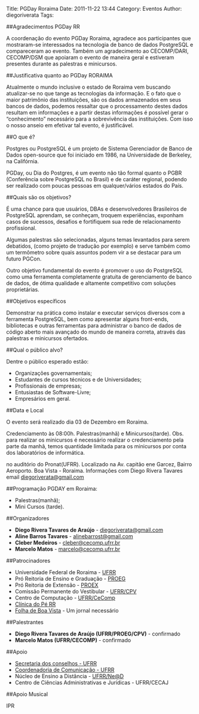 Title: PGDay Roraima
Date: 2011-11-22 13:44
Category: Eventos
Author: diegoriverata
Tags:

##Agradecimentos PGDay RR

A coordenação do evento PGDay Roraima, agradece aos participantes que mostraram-se interessados na tecnologia de banco de dados PostgreSQL e compareceram ao evento. Também um agradecimento ao CECOMP/DARI, CECOMP/DSM que apoiaram o evento de maneira geral e estiveram presentes durante as palestras e minicursos.

##Justificativa quanto ao PGDay RORAIMA

Atualmente o mundo inclusive o estado de Roraima vem buscando atualizar-se no que tange as tecnologias da informação. E o fato que o maior patrimônio das instituições, são os dados armazenados em seus bancos de dados, podemos ressaltar que o processamento destes dados resultam em informações e a partir destas informações é possível gerar o “conhecimento” necessário para a sobrevivência das instituições. Com isso o nosso anseio em efetivar tal evento, é justificável.

##O que é?

Postgres ou PostgreSQL é um projeto de Sistema Gerenciador de Banco de Dados open-source que foi iniciado em 1986, na Universidade de Berkeley, na Califórnia.

PGDay, ou Dia do Postgres, é um evento não tão formal quanto o PGBR (Conferência sobre PostgreSQL no Brasil) e de caráter regional, podendo ser realizado com poucas pessoas em qualquer/vários estados do País.

##Quais são os objetivos?

É uma chance para que usuários, DBAs e desenvolvedores Brasileiros de PostgreSQL aprendam, se conheçam, troquem experiências, exponham casos de sucessos, desafios e fortifiquem sua rede de relacionamento profissional.

Algumas palestras são selecionadas, alguns temas levantados para serem debatidos, (como projeto de tradução por exemplo) e serve também como um termômetro sobre quais assuntos podem vir a se destacar para um futuro PGCon.

Outro objetivo fundamental do evento é promover o uso do PostgreSQL como uma ferramenta completamente gratuita de gerenciamento de banco de dados, de ótima qualidade e altamente competitivo com soluções proprietárias.

##Objetivos específicos

Demonstrar na prática como instalar e executar serviços diversos com a ferramenta PostgreSQL, bem como apresentar alguns front-ends, bibliotecas e outras ferramentas para administrar o banco de dados de código aberto mais avançado do mundo de maneira correta, através das palestras e minicursos ofertados.

##Qual o público alvo?

Dentre o público esperado estão:

- Organizações governamentais;
- Estudantes de cursos técnicos e de Universidades;
- Profissionais de empresas;
- Entusiastas de Software-Livre;
- Empresários em geral.

##Data e Local

O evento será realizado dia 03 de Dezembro em Roraima.

Credenciamento às 08:00h. Palestras(manhã) e Minicursos(tarde). Obs. para realizar os minicursos é necessário realizar o credenciamento pela parte da manhã, temos quantidade limitada para os minicursos por conta dos laboratórios de informática.

no auditório do Pronat(UFRR).  Localizado na Av. capitão ene Garcez, Bairro Aeroporto. Boa Vista - Roraima. Informações com Diego Rivera Tavares email [diegoriverata@gmail.com](diegoriverata@gmail.com)

##Programação PGDAY em Roraima:

- Palestras(manhã);
- Mini Cursos (tarde).

##Organizadores

- **Diego Rivera Tavares de Araújo** - [diegoriverata@gmail.com](diegoriverata@gmail.com)
- **Aline Barros Tavares** - [alinebarrost@gmail.com](alinebarrost@gmail.com)
- **Cleber Medeiros** - [cleber@cecomp.ufrr.br](cleber@cecomp.ufrr.br)
- **Marcelo Matos** - [marcelo@cecomp.ufrr.br](marcelo@cecomp.ufrr.br)

##Patrocinadores

- Universidade Federal de Roraima - [UFRR](http://www.ufrr.br/)
- Pró Reitoria de Ensino e Graduação - [PROEG](http://www.proeg.ufrr.br/)
- Pró Reitoria de Extensão -  [PROEX](http://www.proex.ufrr.br/)
- Comissão Permanente do Vestibular - [UFRR/CPV](http://ufrr.br/cpv/index.php?option=com_content&view=frontpage&Itemid=1)
- Centro de Computação - [UFRR/CeComp](http://www.cecomp.ufrr.br/)
- [Clínica do Pé RR](http://www.clinicadoperr.com.br/)
- [Folha de Boa Vista](http://www.folhabv.com.br/) - Um jornal necessário

##Palestrantes

- **Diego Rivera Tavares de Araújo (UFRR/PROEG/CPV)** - confirmado
- **Marcelo Matos (UFRR/CECOMP)** - confirmado

##Apoio

- [Secretaria dos conselhos - UFRR](http://www.ufrr.br/conselhos/)
- [Coordenadoria de Comunicação - UFRR](http://ufrr.br/institucional/coordcom)
- Núcleo de Ensino a Distância - [UFRR/Ne@D](http://www.uab.ufrr.br/)
- Centro de Ciências Administrativas e Jurídicas - UFRR/CECAJ

##Apoio Musical

IPR

